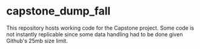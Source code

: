 # capstone_dump_fall

This repository hosts working code for the Capstone project. Some code is not instantly replicable since some data handling had to be done given Github's 25mb size limit.
